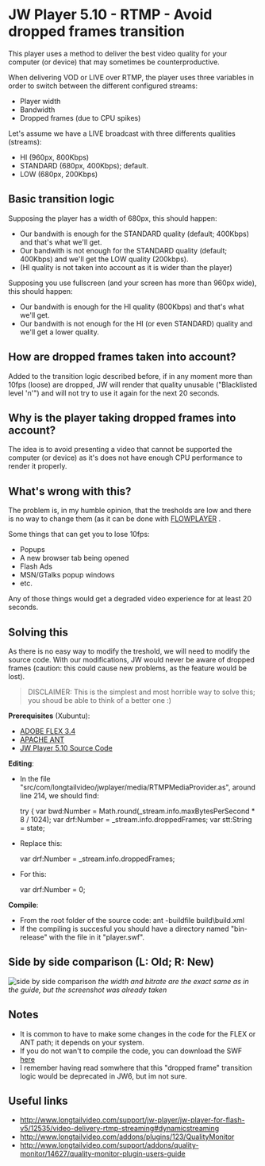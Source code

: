 JW Player 5.10 - RTMP - Avoid dropped frames transition
================================

This player uses a method to deliver the best video quality for your computer (or device) that may sometimes be counterproductive.

When delivering VOD or LIVE over RTMP, the player uses three variables in order to switch between the different configured streams:
* Player width
* Bandwidth
* Dropped frames (due to CPU spikes)

Let's assume we have a LIVE broadcast with three differents qualities (streams):
* HI (960px, 800Kbps)
* STANDARD (680px, 400Kbps); default.
* LOW (680px, 200Kbps)


Basic transition logic
-------------------------
Supposing the player has a width of 680px, this should happen:
* Our bandwith is enough for the STANDARD quality (default; 400Kbps) and that's what we'll get.
* Our bandwith is not enough for the STANDARD quality (default; 400Kbps) and we'll get the LOW quality (200kbps).
* (HI quality is not taken into account as it is wider than the player)

Supposing you use fullscreen (and your screen has more than 960px wide), this should happen:
* Our bandwith is enough for the HI quality (800Kbps) and that's what we'll get.
* Our bandwith is not enough for the HI (or even STANDARD) quality and we'll get a lower quality.


How are dropped frames taken into account?
-------------------------
Added to the transition logic described before, if in any moment more than 10fps (loose) are dropped, JW will render that quality unusable ("Blacklisted level 'n'") and will not try to use it again for the next 20 seconds. 


Why is the player taking dropped frames into account?
-------------------------
The idea is to avoid presenting a video that cannot be supported the computer (or device) as it's does not have enough CPU performance to render it properly.


What's wrong with this?
-------------------------
The problem is, in my humble opinion, that the tresholds are low and there is no way to change them (as it can be done with [FLOWPLAYER](http://flash.flowplayer.org/plugins/streaming/bwcheck.html ) .

Some things that can get you to lose 10fps:
* Popups
* A new browser tab being opened
* Flash Ads
* MSN/GTalks popup windows
* etc.

Any of those things would get a degraded video experience for at least 20 seconds.

Solving this
-------------------------
As there is no easy way to modify the treshold, we will need to modify the source code. With our modifications, JW would never be aware of dropped frames (caution: this could cause new problems, as the feature would be lost).

> DISCLAIMER: This is the simplest and most horrible way to solve this; you shoud be able to think of a better one :)

**Prerequisites** (Xubuntu):
* [ADOBE FLEX 3.4](http://sourceforge.net/adobe/flexsdk/wiki/Download%20Flex%203/)
* [APACHE ANT](http://ant.apache.org/bindownload.cgi)
* [JW Player 5.10 Source Code](http://developer.longtailvideo.com/trac/browser/tags/mediaplayer-5.10)


**Editing**:
* In the file "src/com/longtailvideo/jwplayer/media/RTMPMediaProvider.as", around line 214, we should find:

    try {
    var bwd:Number = Math.round(_stream.info.maxBytesPerSecond * 8 / 1024);
    var drf:Number = _stream.info.droppedFrames;
    var stt:String = state;

* Replace this:

    var drf:Number = _stream.info.droppedFrames;

* For this:

    var drf:Number = 0;

**Compile**:
* From the root folder of the source code:
    ant -buildfile build\build.xml
* If the compiling is succesful you should have a directory named "bin-release" with the file in it "player.swf".


Side by side comparison (L: Old; R: New)
------------------------
![side by side comparison](http://i.imgur.com/CRMGc8I.jpg)
*the width and bitrate are the exact same as in the guide, but the screenshot was already taken*


Notes
-----------------------------
* It is common to have to make some changes in the code for the FLEX or ANT path; it depends on your system.
* If you do not wan't to compile the code, you can download the SWF [here](http://tinyurl.com/cd66yu3)
* I remember having read somwhere that this "dropped frame" transition logic would be deprecated in JW6, but im not sure.

Useful links
--------------
* http://www.longtailvideo.com/support/jw-player/jw-player-for-flash-v5/12535/video-delivery-rtmp-streaming#dynamicstreaming
* http://www.longtailvideo.com/addons/plugins/123/QualityMonitor
* http://www.longtailvideo.com/support/addons/quality-monitor/14627/quality-monitor-plugin-users-guide
